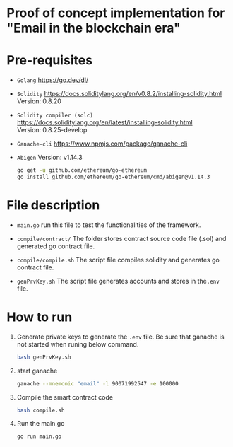 # Proof of concept implementation for "Email in the blockchain era"

# Pre-requisites

* `Golang`  https://go.dev/dl/   

* `Solidity`  https://docs.soliditylang.org/en/v0.8.2/installing-solidity.html  Version: 0.8.20

* `Solidity compiler (solc)`  https://docs.soliditylang.org/en/latest/installing-solidity.html  
Version: 0.8.25-develop

* `Ganache-cli`  https://www.npmjs.com/package/ganache-cli
    
* `Abigen`    Version: v1.14.3
    ```bash
    go get -u github.com/ethereum/go-ethereum
    go install github.com/ethereum/go-ethereum/cmd/abigen@v1.14.3
    ```


# File description

* `main.go`   run this file to test the functionalities of the framework.

* `compile/contract/`  The folder stores contract source code file (.sol) and generated go contract file.

* `compile/compile.sh`  The script file compiles solidity and generates go contract file.

* `genPrvKey.sh`  The script file generates accounts and stores in the`.env` file.


# How to run

1. Generate private keys to generate the `.env` file. Be sure that ganache is not started when runing below command.

    ```bash
    bash genPrvKey.sh
    ```

2. start ganache

    ```bash
    ganache --mnemonic "email" -l 90071992547 -e 100000
    ```

3. Compile the smart contract code

    ```bash
    bash compile.sh
    ```

4. Run the main.go
    ```bash
    go run main.go
    ```
